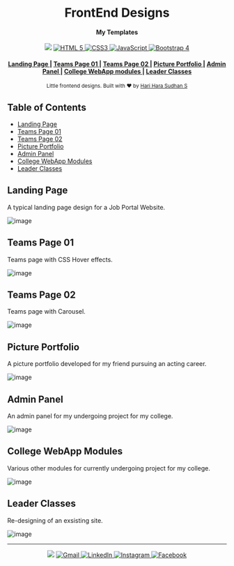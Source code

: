 <h1 align="center">FrontEnd Designs</h1>

<div align="center">
  <strong>My Templates</strong>
</div>

<br />

<div align="center">
  <img src="https://img.shields.io/badge/FrameWorks--used:-grey.svg?style=flat-square">
  <!-- HTML5 -->
  <a href="https://en.wikipedia.org/wiki/HTML">
    <img src="https://img.shields.io/badge/HTML-v5.2-green.svg?style=flat-square"
      alt="HTML 5" />
  </a>
  <!-- CSS3 -->
  <a href="https://en.wikipedia.org/wiki/CSS">
    <img src="https://img.shields.io/badge/CSS-v3-blue.svg?style=flat-square"
      alt="CSS3" />
  </a>
  <!-- JavaScript -->
  <a href="https://en.wikipedia.org/wiki/JavaScript">
    <img src="https://img.shields.io/badge/JavaScript-v1.8.5-orange.svg?style=flat-square"
      alt="JavaScript" />
  </a>
  <!-- Bootstrap -->
  <a href="https://getbootstrap.com/docs/4.4/getting-started/introduction/">
    <img src="https://img.shields.io/badge/BootStrap-v4-purple.svg?style=flat-square"
      alt="Bootstrap 4" />
  </a>
</div>

<div align="center">
  <h4>
    <a href="https://harisuriya520.github.io/landing/">
      Landing Page
    </a>
    <span> | </span>
    <a href="https://harisuriya520.github.io/jobportal/Design_01/index.html">
      Teams Page 01
    </a>
    <span> | </span>
    <a href="https://harisuriya520.github.io/jobportal//Design_02/index.html">
      Teams Page 02
    </a>
    <span> | </span>
    <a href="https://harisuriya520.github.io/Neaha/">
      Picture Portfolio
    </a>
    <span> | </span>
    <a href="https://harisuriya520.github.io/karpagam-Wep-App/DashBoard.html">
      Admin Panel
    </a>
    <span> | </span>
    <a href="https://harisuriya520.github.io/karpagam-Wep-App/">
      College WebApp modules
    </a>
    </a>
    <span> | </span>
    <a href="https://harisuriya520.github.io/leaderclasses/">
      Leader Classes
    </a>
  </h4>
</div>

<div align="center">
  <sub>Little frontend designs. Built with ❤︎ by
  <a href="https://www.linkedin.com/in/hariharasuhdans520/">Hari Hara Sudhan S</a>
  </a>
</div>

## Table of Contents
- [Landing Page](#Landing-Page)
- [Teams Page 01](#Teams-Page-0)
- [Teams Page 02](#Teams-Page-02)
- [Picture Portfolio](#Picture-Portfolio)
- [Admin Panel](#Admin-Panel)
- [College WebApp Modules](#College-WebApp-Modules)
- [Leader Classes](#Leader-Classes)

## Landing Page
<p> A typical landing page design for a Job Portal Website.</p>

![image](https://drive.google.com/uc?export=view&id=1LNsN6ZCgvnAthhdHdycvfJd6vwCJLtN3)

## Teams Page 01
<p>Teams page with CSS Hover effects.</p>

![image](https://drive.google.com/uc?export=view&id=1K2OQrJcrkAznR4CoIuhByv2YUKjpZFEZ)

## Teams Page 02
<p>Teams page with Carousel.</p>

![image](https://drive.google.com/uc?export=view&id=1bsax8ebWx8uSL1RL2FL4QojY8xcmy0uw)

## Picture Portfolio
<p>A picture portfolio developed for my friend pursuing an acting career.</p>

![image](https://drive.google.com/uc?export=view&id=1cnp73KWSgtHBtUj8wbwJPOclhzTF1Ioi)

## Admin Panel
<p>An admin panel for my undergoing project for my college.</p>

![image](https://drive.google.com/uc?export=view&id=1eVw_BxJUQizMVRhRkOGvxrPjB7QmU9bK)

## College WebApp Modules
<p>Various other modules for currently undergoing project for my college.</p>

![image](https://drive.google.com/uc?export=view&id=1sYpSdlxiyIV2TbcXbEkDnoDUP3e0M2Wa)

## Leader Classes
<p>Re-designing of an exsisting site.</p>

![image](https://drive.google.com/uc?export=view&id=1NtoarJOvuQkp1MWKRSRZ8J-SiG8RgKVY)


<hr>

<div align="center">
  <img src="https://img.shields.io/badge/Social_Medias:-grey.svg?style=flat-square">
  <!-- Gmail -->
  <a href="mailto:hariharasudhanasmk.5758@gmail.com">
    <img src="https://img.shields.io/badge/Gmail-red.svg?style=flat-square"
      alt="Gmail" />
  </a>
  <!-- Linkedin -->
  <a href="https://www.linkedin.com/in/hariharasuhdans520/">
    <img src="https://img.shields.io/badge/LinkedIn-blue.svg?style=flat-square"
      alt="LinkedIn" />
  </a>
  <!-- Instagram -->
  <a href="https://www.instagram.com/_ironstrange520_/">
    <img src="https://img.shields.io/badge/Instagram-pink.svg?style=flat-square"
      alt="Instagram" />
  </a>
  <!-- Facebook -->
  <a href="https://www.facebook.com/hari.suriya.520/">
    <img src="https://img.shields.io/badge/Facebook-lightblue.svg?style=flat-square"
      alt="Facebook" />
  </a>
</div>
